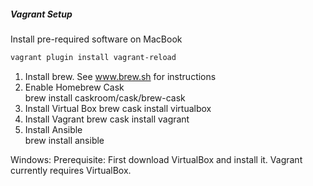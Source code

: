 ##### Vagrant Setup

Install pre-required software on MacBook
```sh
vagrant plugin install vagrant-reload
```
1. Install brew. See www.brew.sh for instructions
2. Enable Homebrew Cask  
    brew install caskroom/cask/brew-cask
3. Install Virtual Box 
    brew cask install virtualbox
4. Install Vagrant 
    brew cask install vagrant
5. Install Ansible  
    brew install ansible

Windows: Prerequisite: First download VirtualBox and install it. Vagrant currently requires VirtualBox.

